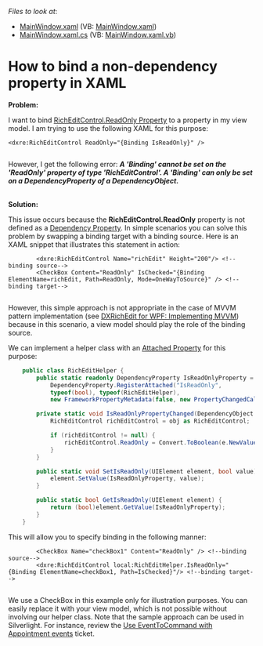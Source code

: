 <!-- default file list -->
*Files to look at*:

* [MainWindow.xaml](./CS/MainWindow.xaml) (VB: [MainWindow.xaml](./VB/MainWindow.xaml))
* [MainWindow.xaml.cs](./CS/MainWindow.xaml.cs) (VB: [MainWindow.xaml.vb](./VB/MainWindow.xaml.vb))
<!-- default file list end -->
# How to bind a non-dependency property in XAML


<p><strong>Problem:</strong></p><p>I want to bind <a href="http://documentation.devexpress.com/#WPF/DevExpressXpfRichEditRichEditControl_ReadOnlytopic"><u>RichEditControl.ReadOnly Property</u></a> to a property in my view model. I am trying to use the following XAML for this purpose:<br />
</p>

```xaml
<dxre:RichEditControl ReadOnly="{Binding IsReadOnly}" />


```

<p>However, I get the following error: <strong><i>A 'Binding' cannot be set on the 'ReadOnly' property of type 'RichEditControl'. A 'Binding' can only be set on a DependencyProperty of a DependencyObject.</i></strong></p><p><br />
<strong>Solution:</strong></p><p>This issue occurs because the <strong>RichEditControl.ReadOnly</strong> property is not defined as a <a href="http://wpftutorial.net/DependencyProperties.html"><u>Dependency Property</u></a>. In simple scenarios you can solve this problem by swapping a binding target with a binding source. Here is an XAML snippet that illustrates this statement in action:<br />
</p>

```xaml
        <dxre:RichEditControl Name="richEdit" Height="200"/> <!--binding source-->
        <CheckBox Content="ReadOnly" IsChecked="{Binding ElementName=richEdit, Path=ReadOnly, Mode=OneWayToSource}" /> <!--binding target-->


```

<p>However, this simple approach is not appropriate in the case of MVVM pattern implementation (see <a href="https://www.devexpress.com/Support/Center/p/E3497">DXRichEdit for WPF: Implementing MVVM</a>) because in this scenario, a view model should play the role of the binding source.</p><p>We can implement a helper class with an <a href="http://msdn.microsoft.com/en-us/library/ms749011.aspx"><u>Attached Property</u></a> for this purpose:<br />
</p>

```cs
    public class RichEditHelper {
        public static readonly DependencyProperty IsReadOnlyProperty =
            DependencyProperty.RegisterAttached("IsReadOnly",
            typeof(bool), typeof(RichEditHelper), 
            new FrameworkPropertyMetadata(false, new PropertyChangedCallback(IsReadOnlyPropertyChanged)));

        private static void IsReadOnlyPropertyChanged(DependencyObject obj, DependencyPropertyChangedEventArgs e) {
            RichEditControl richEditControl = obj as RichEditControl;

            if (richEditControl != null) {
                richEditControl.ReadOnly = Convert.ToBoolean(e.NewValue);
            }
        }

        public static void SetIsReadOnly(UIElement element, bool value) {
            element.SetValue(IsReadOnlyProperty, value);
        }

        public static bool GetIsReadOnly(UIElement element) {
            return (bool)element.GetValue(IsReadOnlyProperty);
        }
    }


```

<p>This will allow you to specify binding in the following manner: <br />
</p>

```xaml
        <CheckBox Name="checkBox1" Content="ReadOnly" /> <!--binding source-->
        <dxre:RichEditControl local:RichEditHelper.IsReadOnly="{Binding ElementName=checkBox1, Path=IsChecked}"/> <!--binding target-->


```

<p>We use a CheckBox in this example only for illustration purposes. You can easily replace it with your view model, which is not possible without involving our helper class. Note that the sample approach can be used in Silverlight. For instance, review the <a href="https://www.devexpress.com/Support/Center/p/Q419179">Use EventToCommand with Appointment events</a> ticket.</p>

<br/>


